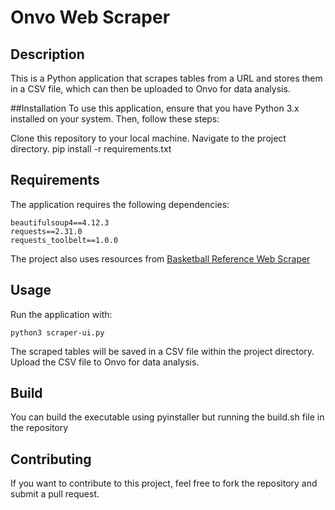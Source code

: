 # Onvo Web Scraper
## Description
This is a Python application that scrapes tables from a URL and stores them in a CSV file, which can then be uploaded to Onvo for data analysis.

##Installation
To use this application, ensure that you have Python 3.x installed on your system. Then, follow these steps:

Clone this repository to your local machine.
Navigate to the project directory.
pip install -r requirements.txt

## Requirements
The application requires the following dependencies:

```
beautifulsoup4==4.12.3
requests==2.31.0
requests_toolbelt==1.0.0
```
The project also uses resources from [Basketball Reference Web Scraper]([https://github.com/username/repository](https://github.com/jaebradley/basketball_reference_web_scraper))

## Usage
Run the application with:
```
python3 scraper-ui.py
```

The scraped tables will be saved in a CSV file within the project directory.
Upload the CSV file to Onvo for data analysis.

## Build

You can build the executable using pyinstaller but running the build.sh file in the repository

## Contributing
If you want to contribute to this project, feel free to fork the repository and submit a pull request.

